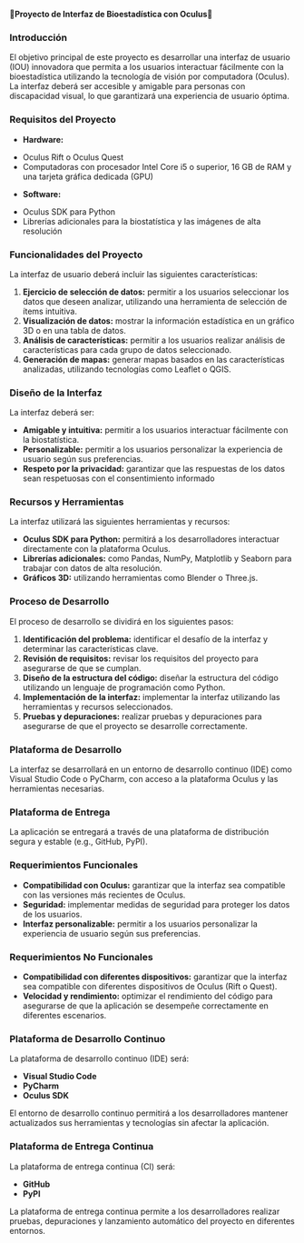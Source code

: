 🧬**Proyecto de Interfaz de Bioestadística con Oculus**🚀

### Introducción

El objetivo principal de este proyecto es desarrollar una interfaz de usuario (IOU) innovadora que permita a los usuarios interactuar fácilmente con la bioestadística utilizando la tecnología de visión por computadora (Oculus). La interfaz deberá ser accesible y amigable para personas con discapacidad visual, lo que garantizará una experiencia de usuario óptima.

### Requisitos del Proyecto

* **Hardware:**
 + Oculus Rift o Oculus Quest
 + Computadoras con procesador Intel Core i5 o superior, 16 GB de RAM y una tarjeta gráfica dedicada (GPU)
* **Software:**
 + Oculus SDK para Python
 + Librerías adicionales para la biostatística y las imágenes de alta resolución

### Funcionalidades del Proyecto

La interfaz de usuario deberá incluir las siguientes características:

1. **Ejercicio de selección de datos:** permitir a los usuarios seleccionar los datos que deseen analizar, utilizando una herramienta de selección de ítems intuitiva.
2. **Visualización de datos:** mostrar la información estadística en un gráfico 3D o en una tabla de datos.
3. **Análisis de características:** permitir a los usuarios realizar análisis de características para cada grupo de datos seleccionado.
4. **Generación de mapas:** generar mapas basados en las características analizadas, utilizando tecnologías como Leaflet o QGIS.

### Diseño de la Interfaz

La interfaz deberá ser:

* **Amigable y intuitiva:** permitir a los usuarios interactuar fácilmente con la biostatística.
* **Personalizable:** permitir a los usuarios personalizar la experiencia de usuario según sus preferencias.
* **Respeto por la privacidad:** garantizar que las respuestas de los datos sean respetuosas con el consentimiento informado

### Recursos y Herramientas

La interfaz utilizará las siguientes herramientas y recursos:

* **Oculus SDK para Python:** permitirá a los desarrolladores interactuar directamente con la plataforma Oculus.
* **Librerías adicionales:** como Pandas, NumPy, Matplotlib y Seaborn para trabajar con datos de alta resolución.
* **Gráficos 3D:** utilizando herramientas como Blender o Three.js.

### Proceso de Desarrollo

El proceso de desarrollo se dividirá en los siguientes pasos:

1. **Identificación del problema:** identificar el desafío de la interfaz y determinar las características clave.
2. **Revisión de requisitos:** revisar los requisitos del proyecto para asegurarse de que se cumplan.
3. **Diseño de la estructura del código:** diseñar la estructura del código utilizando un lenguaje de programación como Python.
4. **Implementación de la interfaz:** implementar la interfaz utilizando las herramientas y recursos seleccionados.
5. **Pruebas y depuraciones:** realizar pruebas y depuraciones para asegurarse de que el proyecto se desarrolle correctamente.

### Plataforma de Desarrollo

La interfaz se desarrollará en un entorno de desarrollo continuo (IDE) como Visual Studio Code o PyCharm, con acceso a la plataforma Oculus y las herramientas necesarias.

### Plataforma de Entrega

La aplicación se entregará a través de una plataforma de distribución segura y estable (e.g., GitHub, PyPI).

### Requerimientos Funcionales

* **Compatibilidad con Oculus:** garantizar que la interfaz sea compatible con las versiones más recientes de Oculus.
* **Seguridad:** implementar medidas de seguridad para proteger los datos de los usuarios.
* **Interfaz personalizable:** permitir a los usuarios personalizar la experiencia de usuario según sus preferencias.

### Requerimientos No Funcionales

* **Compatibilidad con diferentes dispositivos:** garantizar que la interfaz sea compatible con diferentes dispositivos de Oculus (Rift o Quest).
* **Velocidad y rendimiento:** optimizar el rendimiento del código para asegurarse de que la aplicación se desempeñe correctamente en diferentes escenarios.

### Plataforma de Desarrollo Continuo

La plataforma de desarrollo continuo (IDE) será:

* **Visual Studio Code**
* **PyCharm**
* **Oculus SDK**

El entorno de desarrollo continuo permitirá a los desarrolladores mantener actualizados sus herramientas y tecnologías sin afectar la aplicación.

### Plataforma de Entrega Continua

La plataforma de entrega continua (CI) será:

* **GitHub**
* **PyPI**

La plataforma de entrega continua permite a los desarrolladores realizar pruebas, depuraciones y lanzamiento automático del proyecto en diferentes entornos.
